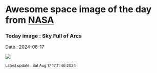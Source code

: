 
# Awesome space image of the day from [NASA](https://api.nasa.gov/)

### Today image : Sky Full of Arcs
Date : 2024-08-17

![](https://apod.nasa.gov/apod/image/2408/RocketGannaway_1100c.jpg)

<small>Latest update : Sat Aug 17 17:11:46 2024</small>
        